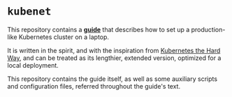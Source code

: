 # `kubenet`

This repository contains a [**guide**](docs/01_Introduction.md) that
describes how to set up a production-like Kubernetes cluster on a laptop.

It is written in the spirit, and with the inspiration from
[Kubernetes the Hard Way](https://github.com/kelseyhightower/kubernetes-the-hard-way), and can be treated as its
lengthier, extended version, optimized for a local deployment.

This repository contains the guide itself, as well as some auxiliary scripts and
configuration files, referred throughout the guide's text.
